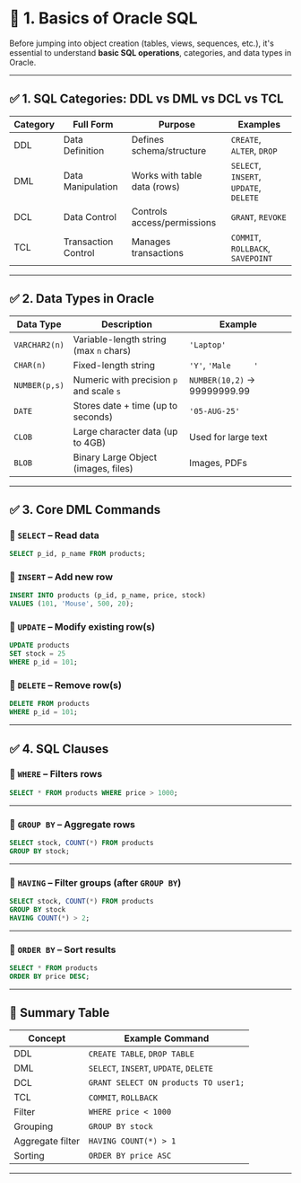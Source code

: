 # 🔹 **1. Basics of Oracle SQL**

Before jumping into object creation (tables, views, sequences, etc.), it's essential to understand **basic SQL operations**, categories, and data types in Oracle.

---

## ✅ **1. SQL Categories: DDL vs DML vs DCL vs TCL**

| Category | Full Form           | Purpose                      | Examples                               |
| -------- | ------------------- | ---------------------------- | -------------------------------------- |
| DDL      | Data Definition     | Defines schema/structure     | `CREATE`, `ALTER`, `DROP`              |
| DML      | Data Manipulation   | Works with table data (rows) | `SELECT`, `INSERT`, `UPDATE`, `DELETE` |
| DCL      | Data Control        | Controls access/permissions  | `GRANT`, `REVOKE`                      |
| TCL      | Transaction Control | Manages transactions         | `COMMIT`, `ROLLBACK`, `SAVEPOINT`      |

---

## ✅ **2. Data Types in Oracle**

| Data Type     | Description                              | Example                      |
| ------------- | ---------------------------------------- | ---------------------------- |
| `VARCHAR2(n)` | Variable-length string (max `n` chars)   | `'Laptop'`                   |
| `CHAR(n)`     | Fixed-length string                      | `'Y'`, `'Male     '`         |
| `NUMBER(p,s)` | Numeric with precision `p` and scale `s` | `NUMBER(10,2)` → 99999999.99 |
| `DATE`        | Stores date + time (up to seconds)       | `'05-AUG-25'`                |
| `CLOB`        | Large character data (up to 4GB)         | Used for large text          |
| `BLOB`        | Binary Large Object (images, files)      | Images, PDFs                 |

---

## ✅ **3. Core DML Commands**

### 🔹 `SELECT` – Read data

```sql
SELECT p_id, p_name FROM products;
```

### 🔹 `INSERT` – Add new row

```sql
INSERT INTO products (p_id, p_name, price, stock)
VALUES (101, 'Mouse', 500, 20);
```

### 🔹 `UPDATE` – Modify existing row(s)

```sql
UPDATE products
SET stock = 25
WHERE p_id = 101;
```

### 🔹 `DELETE` – Remove row(s)

```sql
DELETE FROM products
WHERE p_id = 101;
```

---

## ✅ **4. SQL Clauses**

### 🔹 `WHERE` – Filters rows

```sql
SELECT * FROM products WHERE price > 1000;
```

---

### 🔹 `GROUP BY` – Aggregate rows

```sql
SELECT stock, COUNT(*) FROM products
GROUP BY stock;
```

---

### 🔹 `HAVING` – Filter groups (after `GROUP BY`)

```sql
SELECT stock, COUNT(*) FROM products
GROUP BY stock
HAVING COUNT(*) > 2;
```

---

### 🔹 `ORDER BY` – Sort results

```sql
SELECT * FROM products
ORDER BY price DESC;
```

---

## 🧠 Summary Table

| Concept          | Example Command                        |
| ---------------- | -------------------------------------- |
| DDL              | `CREATE TABLE`, `DROP TABLE`           |
| DML              | `SELECT`, `INSERT`, `UPDATE`, `DELETE` |
| DCL              | `GRANT SELECT ON products TO user1;`   |
| TCL              | `COMMIT`, `ROLLBACK`                   |
| Filter           | `WHERE price < 1000`                   |
| Grouping         | `GROUP BY stock`                       |
| Aggregate filter | `HAVING COUNT(*) > 1`                  |
| Sorting          | `ORDER BY price ASC`                   |

---